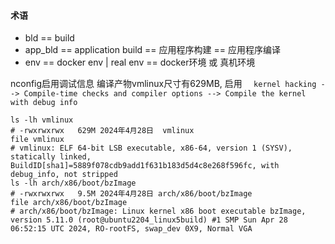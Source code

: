 #### 术语
- bld == build
- app_bld == application build == 应用程序构建 == 应用程序编译
- env == docker env | real env == docker环境 或 真机环境



nconfig启用调试信息 编译产物vmlinux尺寸有629MB,   启用 ```  kernel hacking --> Compile-time checks and compiler options --> Compile the kernel with debug info```

```shell
ls -lh vmlinux
# -rwxrwxrwx   629M 2024年4月28日  vmlinux
file vmlinux
# vmlinux: ELF 64-bit LSB executable, x86-64, version 1 (SYSV), statically linked, BuildID[sha1]=5889f078cdb9add1f631b183d5d4c8e268f596fc, with debug_info, not stripped
ls -lh arch/x86/boot/bzImage
# -rwxrwxrwx   9.5M 2024年4月28日 arch/x86/boot/bzImage
file arch/x86/boot/bzImage
# arch/x86/boot/bzImage: Linux kernel x86 boot executable bzImage, version 5.11.0 (root@ubuntu2204_linux5build) #1 SMP Sun Apr 28 06:52:15 UTC 2024, RO-rootFS, swap_dev 0X9, Normal VGA
```
